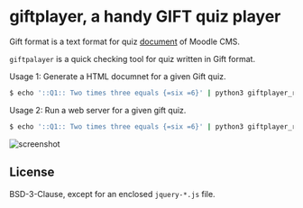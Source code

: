 # giftplayer, a handy GIFT quiz player

Gift format is a text format for quiz [document](https://docs.moodle.org/23/en/GIFT_format) of Moodle CMS.

`giftpalayer` is a quick checking tool for quiz written in Gift format.

Usage 1: Generate a HTML documnet for a given Gift quiz.

```sh
$ echo '::Q1:: Two times three equals {=six =6}' | python3 giftplayer_run.py html | bcat
```

Usage 2: Run a web server for a given gift quiz.

```sh
$ echo '::Q1:: Two times three equals {=six =6}' | python3 giftplayer_run.py web
```

![screenshot](https://cloud.githubusercontent.com/assets/1262286/23339329/61293a0c-fc63-11e6-85fa-ccb2a2b04d60.jpg)

## License

BSD-3-Clause, except for an enclosed `jquery-*.js` file.
